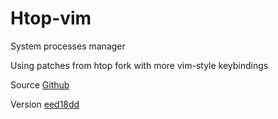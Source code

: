 # Htop-vim

System processes manager

Using patches from htop fork with more vim-style keybindings

Source [Github](https://github.com/KoffeinFlummi/htop-vim)

Version [eed18dd](https://github.com/hishamhm/htop/commit/eed18dd1079a6a5212df4cd56340da62971bb450)
